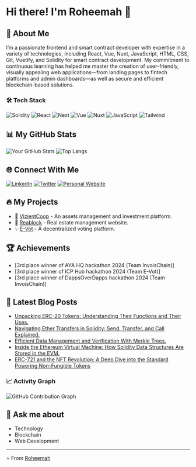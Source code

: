 # Hi there! I'm Roheemah 👋

## 🚀 About Me
I’m a passionate frontend and smart contract developer with expertise in a variety of technologies, including React, Vue, Nuxt, JavaScript, HTML, CSS, Git, Vuetify, and Solidity for smart contract development. My commitment to continuous learning has helped me master the creation of user-friendly, visually appealing web applications—from landing pages to fintech platforms and admin dashboards—as well as secure and efficient blockchain-based solutions.

### 🛠 Tech Stack
![Solidity](https://img.shields.io/badge/-Solidity-05122A?style=flat&logo=solidity)
![React](https://img.shields.io/badge/-React-05122A?style=flat&logo=react)
![Next](https://img.shields.io/badge/-Next-05122A?style=flat&logo=next)
![Vue](https://img.shields.io/badge/-Vue-05122A?style=flat&logo=vue)
![Nuxt](https://img.shields.io/badge/-Nuxt-05122A?style=flat&logo=nuxt)
![JavaScript](https://img.shields.io/badge/-JavaScript-05122A?style=flat&logo=javascript)
![Tailwind](https://img.shields.io/badge/-Tailwind-05122A?style=flat&logo=tailwind)
<!-- Add more technologies you know -->

## 📊 My GitHub Stats
![Your GitHub Stats](https://github-readme-stats.vercel.app/api?username=AbolareRoheemah&show_icons=true&theme=radical)
![Top Langs](https://github-readme-stats.vercel.app/api/top-langs/?username=AbolareRoheemah&layout=compact&theme=radical)

## 🌐 Connect With Me
[![LinkedIn](https://img.shields.io/badge/-LinkedIn-blue?style=flat-square&logo=Linkedin&logoColor=white&link=https://www.linkedin.com/in/abolareroheemah/)](https://www.linkedin.com/in/abolareroheemah/)
[![Twitter](https://img.shields.io/badge/-Twitter-1DA1F2?style=flat-square&logo=Twitter&logoColor=white&link=https://x.com/rhorheeymarh)](https://x.com/rhorheeymarh?s=21)
[![Personal Website](https://img.shields.io/badge/-Website-000000?style=flat-square&logo=About.me&logoColor=white&link=https://vercel.com/)](https://rhorheeymarh.vercel.app/)

## 🔥 My Projects
- 🌟 [VizientCoop](https://vizientcoop.com/) - An assets management and investment platform.
- 🚀 [Reablock](https://reablock.com/) - Real estate management website.
- 💡 [E-Vot](https://e-volt-drl8.vercel.app/) - A decentralized voting platform.

## 🏆 Achievements
- [3rd place winner of AYA HQ hackathon 2024 (Team InvoisChain)]
- [3rd place winner of ICP Hub hackathon 2024 (Team E-Vot)]
- [3rd place winner of DappsOverDapps hackathon 2024 (Team InvoisChain)]

## 📝 Latest Blog Posts
<!-- BLOG-POST-LIST:START -->
- [Unpacking ERC-20 Tokens: Understanding Their Functions and Their Uses.](https://rhorheeymarh.hashnode.dev/unpacking-erc-20-tokens-understanding-their-functions-and-their-uses)
- [Navigating Ether Transfers in Solidity: Send, Transfer, and Call Explained.](https://rhorheeymarh.hashnode.dev/navigating-ether-transfers-in-solidity-send-transfer-and-call-explained)
- [Efficient Data Management and Verification With Merkle Trees.](https://rhorheeymarh.hashnode.dev/efficient-data-management-and-verification-with-merkle-trees)
- [Inside the Ethereum Virtual Machine: How Solidity Data Structures Are Stored in the EVM.](https://rhorheeymarh.hashnode.dev/inside-the-ethereum-virtual-machine-how-solidity-data-structures-are-stored-in-the-evm)
- [ERC-721 and the NFT Revolution: A Deep Dive into the Standard Powering Non-Fungible Tokens](https://medium.com/@roheemahabo/erc-721-and-the-nft-revolution-a-deep-dive-into-the-standard-powering-non-fungible-tokens-3bf8a512143c)
<!-- BLOG-POST-LIST:END -->

### 📈 Activity Graph
![GitHub Contribution Graph](https://activity-graph.herokuapp.com/graph?username=AbolareRoheemah&theme=react-dark)

## 💬 Ask me about
- Technology
- Blockchain
- Web Development

---

⭐️ From [Roheemah](https://github.com/AbolareRoheemah)
